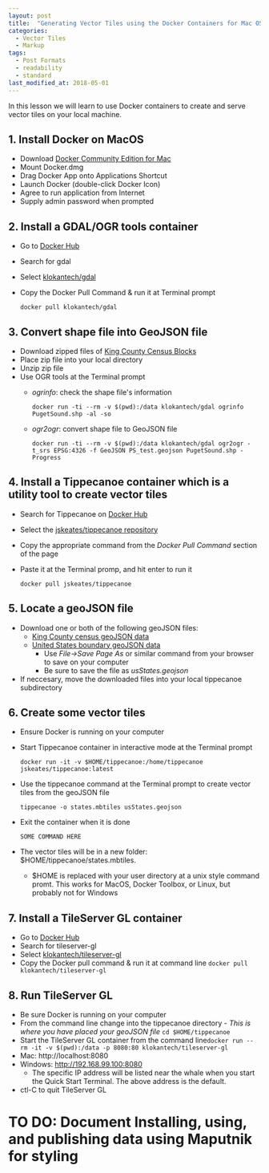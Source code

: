 ```yaml
---
layout: post
title:  "Generating Vector Tiles using the Docker Containers for Mac OS"
categories:
  - Vector Tiles
  - Markup
tags:
  - Post Formats
  - readability
  - standard
last_modified_at: 2018-05-01
---
```



In this lesson we will learn to use Docker containers to create and serve vector tiles on your local machine.
<!--more-->

## 1. Install Docker on MacOS ##

+ Download [Docker Community Edition for Mac](https://store.docker.com/editions/community/docker-ce-desktop-mac)
+ Mount Docker.dmg
+ Drag Docker App onto Applications Shortcut
+ Launch Docker (double-click Docker Icon)
+ Agree to run application from Internet
+ Supply admin password when prompted

## 2. Install a GDAL/OGR tools container ##

+ Go to [Docker Hub](https://hub.docker.com/)
+ Search for gdal
+ Select [klokantech/gdal](https://hub.docker.com/r/klokantech/gdal/)
+ Copy the Docker Pull Command & run it at Terminal prompt
  
  `docker pull klokantech/gdal`


## 3. Convert shape file into GeoJSON file ##
+ Download zipped files of [King County Census Blocks](https://drive.google.com/open?id=1tgXXA9rZaMXdLL-eqh0GnU4qon6QoRsI)
+ Place zip file into your local directory
+ Unzip zip file
+ Use OGR tools at the Terminal prompt
  + _ogrinfo_: check the shape file's information
  
	  `docker run -ti --rm -v $(pwd):/data klokantech/gdal ogrinfo PugetSound.shp -al -so`
  + _ogr2ogr_: convert shape file to GeoJSON file
  
	  `docker run -ti --rm -v $(pwd):/data klokantech/gdal ogr2ogr -t_srs EPSG:4326 -f GeoJSON PS_test.geojson PugetSound.shp -Progress`

## 4. Install a Tippecanoe container which is a utility tool to create vector tiles ##
* Search for Tippecanoe on [Docker Hub](https://hub.docker.com/)
* Select the [jskeates/tippecanoe repository](https://hub.docker.com/r/jskeates/tippecanoe/)
* Copy the appropriate command from the *Docker Pull Command* section of the page
* Paste it at the Terminal promp, and hit enter to run it

	`docker pull jskeates/tippecanoe`

## 5. Locate a geoJSON file ##
+ Download one or both of the following geoJSON files:
  + [King County census geoJSON data](https://drive.google.com/file/d/1ofMZSOH34HIMNKqjo0w4H9qzzAukCKQg/view?usp=sharing)
  + [United States boundary geoJSON data](https://raw.githubusercontent.com/pkgeo-org/jekyll-site-code/master/tippecanoe/usStates.geojson)
	+ Use _File->Save Page As_ or similar command from your browser to save on your computer
	+ Be sure to save the file as _usStates.geojson_
+ If neccesary, move the downloaded files into your local tippecanoe subdirectory

## 6. Create some vector tiles ##
+ Ensure Docker is running on your computer
+ Start Tippecanoe container in interactive mode at the Terminal prompt

	`docker run -it -v $HOME/tippecanoe:/home/tippecanoe jskeates/tippecanoe:latest`
	
* Use the tippecanoe command at the Terminal prompt to create vector tiles from the geoJSON file

	`tippecanoe -o states.mbtiles usStates.geojson`
	
+ Exit the container when it is done

	`SOME COMMAND HERE`
	
+ The vector tiles will be in a new folder: $HOME/tippecanoe/states.mbtiles.
    + $HOME is replaced with your user directory at a unix style command promt. This works for MacOS, Docker Toolbox, or Linux, but probably not for Windows

## 7. Install a TileServer GL container ##
+ Go to [Docker Hub](https://hub.docker.com/)
+ Search for tileserver-gl
+ Select [klokantech/tileserver-gl](https://hub.docker.com/r/klokantech/tileserver-gl/)
+ Copy the Docker pull command & run it at command line `docker pull klokantech/tileserver-gl`

## 8. Run TileServer GL ##
+ Be sure Docker is running on your computer
+ From the command line change into the tippecanoe directory - *This is where you have placed your geoJSON file* `cd $HOME/tippecanoe`
+ Start the TileServer GL container from the command line`docker run --rm -it -v $(pwd):/data -p 8080:80 klokantech/tileserver-gl`
+ Mac: http://localhost:8080
+ Windows: http://192.168.99.100:8080
    + The specific IP address will be listed near the whale when you start the Quick Start Terminal. The above address is the default.
+ ctl-C to quit TileServer GL

# TO DO: Document Installing, using, and publishing data using Maputnik for styling #

